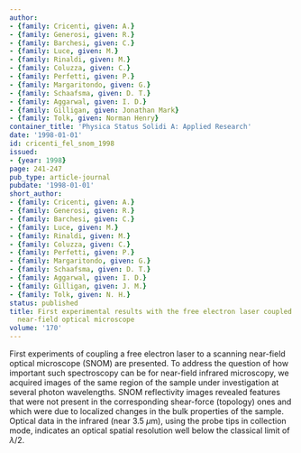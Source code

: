 ```yaml
---
author:
- {family: Cricenti, given: A.}
- {family: Generosi, given: R.}
- {family: Barchesi, given: C.}
- {family: Luce, given: M.}
- {family: Rinaldi, given: M.}
- {family: Coluzza, given: C.}
- {family: Perfetti, given: P.}
- {family: Margaritondo, given: G.}
- {family: Schaafsma, given: D. T.}
- {family: Aggarwal, given: I. D.}
- {family: Gilligan, given: Jonathan Mark}
- {family: Tolk, given: Norman Henry}
container_title: 'Physica Status Solidi A: Applied Research'
date: '1998-01-01'
id: cricenti_fel_snom_1998
issued:
- {year: 1998}
page: 241-247
pub_type: article-journal
pubdate: '1998-01-01'
short_author:
- {family: Cricenti, given: A.}
- {family: Generosi, given: R.}
- {family: Barchesi, given: C.}
- {family: Luce, given: M.}
- {family: Rinaldi, given: M.}
- {family: Coluzza, given: C.}
- {family: Perfetti, given: P.}
- {family: Margaritondo, given: G.}
- {family: Schaafsma, given: D. T.}
- {family: Aggarwal, given: I. D.}
- {family: Gilligan, given: J. M.}
- {family: Tolk, given: N. H.}
status: published
title: First experimental results with the free electron laser coupled to a scanning
  near-field optical microscope
volume: '170'
---
```

First experiments of coupling a free electron laser to a scanning near-field optical microscope (SNOM) are presented. To address the question of how important such spectroscopy can be for near-field infrared microscopy, we acquired images of the same region of the sample under investigation at several photon wavelengths. SNOM reflectivity images revealed features that were not present in the corresponding shear-force (topology) ones and which were due to localized changes in the bulk properties of the sample. Optical data in the infrared (near 3.5 $\mu$m), using the probe tips in collection mode, indicates an optical spatial resolution well below the classical limit of $\lambda/2$.

